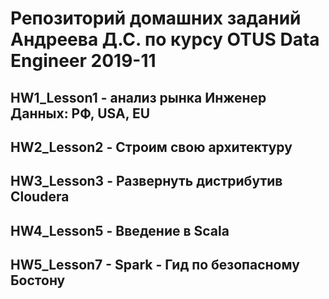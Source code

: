# Репозиторий домашних заданий Андреева Д.С. по курсу OTUS Data Engineer 2019-11

## HW1_Lesson1 - анализ рынка Инженер Данных: РФ, USA, EU

## HW2_Lesson2 - Строим свою архитектуру

## HW3_Lesson3 - Развернуть дистрибутив Cloudera

## HW4_Lesson5 - Введение в Scala

## HW5_Lesson7 - Spark - Гид по безопасному Бостону
